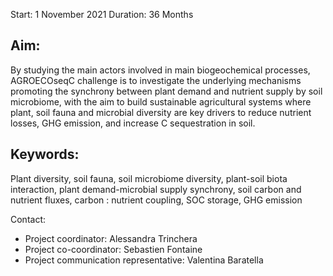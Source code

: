 Start:	1 November 2021
Duration:	36 Months

## Aim:	

By studying the main actors involved in main biogeochemical processes, AGROECOseqC challenge is to investigate the underlying mechanisms promoting the synchrony between plant demand and nutrient supply by soil microbiome, with the aim to build sustainable agricultural systems where plant, soil fauna and microbial diversity are key drivers to reduce nutrient losses, GHG emission, and increase C sequestration in soil.

## Keywords:	

Plant diversity, soil fauna, soil microbiome diversity, plant-soil biota interaction, plant demand-microbial supply synchrony, soil carbon and nutrient fluxes, carbon : nutrient coupling, SOC storage, GHG emission

Contact:	
- Project coordinator: Alessandra Trinchera 
- Project co-coordinator: Sebastien Fontaine 
- Project communication representative: Valentina Baratella 